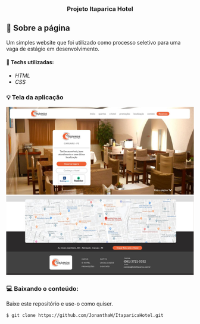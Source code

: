 
<h3 align="center">
  Projeto Itaparica Hotel
</h3>

## :rocket: Sobre a página

Um simples website que foi utilizado como processo seletivo para uma vaga de estágio em desenvolvimento.

#### :wrench: Techs utilizadas:
* _HTML_
* _CSS_

### :bulb: Tela da aplicação

![image](https://github.com/JonanthaW/ItaparicaHotel/blob/main/assets/example01.jpg)
![image](https://github.com/JonanthaW/ItaparicaHotel/blob/main/assets//example02.jpg)

### :computer: Baixando o conteúdo:

<p>Baixe este repositório e use-o como quiser. </p>

```bash
$ git clone https://github.com/JonanthaW/ItaparicaHotel.git
```

